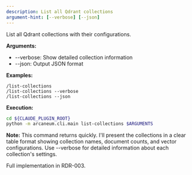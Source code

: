 ```yaml
---
description: List all Qdrant collections
argument-hint: [--verbose] [--json]
---
```


List all Qdrant collections with their configurations.

**Arguments:**
- --verbose: Show detailed collection information
- --json: Output JSON format

**Examples:**
```
/list-collections
/list-collections --verbose
/list-collections --json
```

**Execution:**
```bash
cd ${CLAUDE_PLUGIN_ROOT}
python -m arcaneum.cli.main list-collections $ARGUMENTS
```

**Note:** This command returns quickly. I'll present the collections in a clear
table format showing collection names, document counts, and vector configurations.
Use --verbose for detailed information about each collection's settings.

Full implementation in RDR-003.

